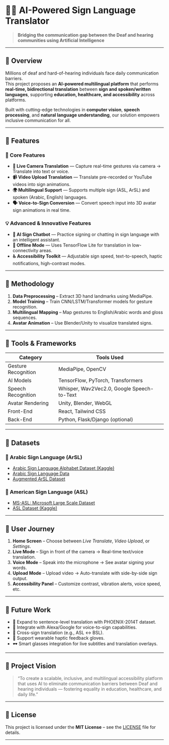 # 🤖✨ AI-Powered Sign Language Translator

> **Bridging the communication gap between the Deaf and hearing communities using Artificial Intelligence**



---

## 🧩 Overview  

Millions of deaf and hard-of-hearing individuals face daily communication barriers.  
This project proposes an **AI-powered multilingual platform** that performs **real-time, bidirectional translation** between **sign and spoken/written languages**, supporting **education, healthcare, and accessibility** across platforms.  

Built with cutting-edge technologies in **computer vision**, **speech processing**, and **natural language understanding**, our solution empowers inclusive communication for all.

---

## 🚀 Features  

### 👐 Core Features
- **🎥 Live Camera Translation** — Capture real-time gestures via camera → Translate into text or voice.  
- **📹 Video Upload Translation** — Translate pre-recorded or YouTube videos into sign animations.  
- **🌍 Multilingual Support** — Supports multiple sign (ASL, ArSL) and spoken (Arabic, English) languages.  
- **🗣️ Voice-to-Sign Conversion** — Convert speech input into 3D avatar sign animations in real time.  

### 💡 Advanced & Innovative Features
- **💬 AI Sign Chatbot** — Practice signing or chatting in sign language with an intelligent assistant.  
- **📶 Offline Mode** — Uses TensorFlow Lite for translation in low-connectivity areas.  
- **♿ Accessibility Toolkit** — Adjustable sign speed, text-to-speech, haptic notifications, high-contrast modes.  

---


## 🧠 Methodology  

1. **Data Preprocessing** – Extract 3D hand landmarks using MediaPipe.  
2. **Model Training** – Train CNN/LSTM/Transformer models for gesture recognition.  
3. **Multilingual Mapping** – Map gestures to English/Arabic words and gloss sequences.  
4. **Avatar Animation** – Use Blender/Unity to visualize translated signs.  

---

## 🧰 Tools & Frameworks  

| Category | Tools Used |
|-----------|-------------|
| Gesture Recognition | MediaPipe, OpenCV |
| AI Models | TensorFlow, PyTorch, Transformers |
| Speech Recognition | Whisper, Wav2Vec2.0, Google Speech-to-Text |
| Avatar Rendering | Unity, Blender, WebGL |
| Front-End | React, Tailwind CSS |
| Back-End | Python, Flask/Django (optional) |

---

## 🧾 Datasets  

### 📘 Arabic Sign Language (ArSL)
- [Arabic Sign Language Alphabet Dataset (Kaggle)](https://www.kaggle.com/datasets/birafaneimane/arabic-sign-language-alphabet-arsl-dataset)
- [Arabic Sign Language Data](https://www.kaggle.com/datasets/mohamedmostafa23334/arabic-sign-language-data)
- [Augmented ArSL Dataset](https://www.kaggle.com/datasets/sabribelmadoui/arabic-sign-language-augmented-dataset)

### 📗 American Sign Language (ASL)
- [MS-ASL: Microsoft Large Scale Dataset](https://microsoft.github.io/data-for-society/dataset?d=MS-ASL-American-Sign-Language-Dataset)
- [ASL Dataset (Kaggle)](https://www.kaggle.com/datasets/ayuraj/asl-dataset)

---

## 🧭 User Journey  

1. **Home Screen** – Choose between *Live Translate*, *Video Upload*, or *Settings*.  
2. **Live Mode** – Sign in front of the camera → Real-time text/voice translation.  
3. **Voice Mode** – Speak into the microphone → See avatar signing your words.  
4. **Upload Mode** – Upload video → Auto-translate with side-by-side sign output.  
5. **Accessibility Panel** – Customize contrast, vibration alerts, voice speed, etc.

---

## 🔮 Future Work  

- 🧩 Expand to sentence-level translation with PHOENIX-2014T dataset.  
- 🤖 Integrate with Alexa/Google for voice-to-sign capabilities.  
- 🔁 Cross-sign translation (e.g., ASL ↔ BSL).  
- 🧤 Support wearable haptic feedback gloves.  
- 🕶️ Smart glasses integration for live subtitles and translation overlays.  

---


## 🧱 Project Vision  

> “To create a scalable, inclusive, and multilingual accessibility platform that uses AI to eliminate communication barriers between Deaf and hearing individuals — fostering equality in education, healthcare, and daily life.”

---

## 📜 License  

This project is licensed under the **MIT License** – see the [LICENSE](LICENSE) file for details.  

---
